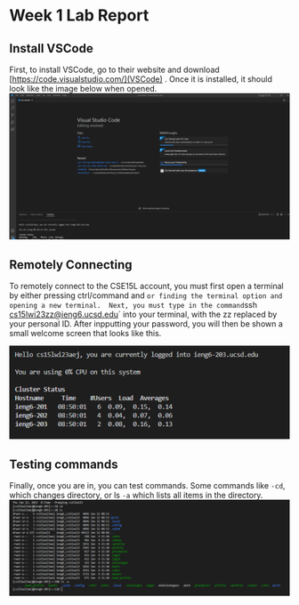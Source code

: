 # Week 1 Lab Report


## Install VSCode
  First, to install VSCode, go to their website and download [https://code.visualstudio.com/](VSCode) .
 Once it is installed, it should look like the image below when opened.
![Image](opening_vscode.png)


## Remotely Connecting
To remotely connect to the CSE15L account, you must first open a terminal by either pressing ctrl/command and ` or finding the terminal option and opening a new terminal. 
Next, you must type in the command `ssh cs15lwi23zz@ieng6.ucsd.edu` into your terminal, with the zz replaced by your personal ID. After inpputting your password, you will then be shown a small welcome screen that looks like this.

![Image](upon_login.png)

## Testing commands

Finally, once you are in, you can test commands. Some commands like `-cd`, which changes directory, or ls `-a` which lists all items in the directory.
![Image](testing_some_commands.png)
